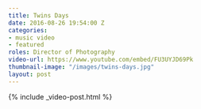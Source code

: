 ```yaml
---
title: Twins Days
date: 2016-08-26 19:54:00 Z
categories:
- music video
- featured
roles: Director of Photography
video-url: https://www.youtube.com/embed/FU3UYJD69Pk
thumbnail-image: "/images/twins-days.jpg"
layout: post
---
```


{% include _video-post.html %}
